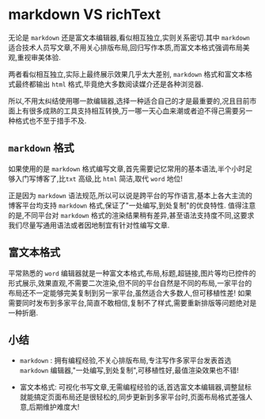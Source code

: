 # markdown VS richText

无论是 `markdown` 还是富文本编辑器,看似相互独立,实则关系密切.其中 `markdown`  适合技术人员写文章,不用关心排版布局,回归写作本质,而富文本格式强调布局美观,重视审美体验.

两者看似相互独立,实际上最终展示效果几乎太大差别, `markdown` 格式和富文本格式最终都输出 `html`
格式,毕竟绝大多数阅读媒介还是各种浏览器.

所以,不用太纠结使用哪一款编辑器,选择一种适合自己的才是最重要的,况且目前市面上有很多成熟的工具支持相互转换,万一哪一天心血来潮或者迫不得己需要另一种格式也不至于措手不及.

## `markdown` 格式

如果使用的是 `markdown` 格式编写文章,首先需要记忆常用的基本语法,半个小时足够入门写博客了,比`txt` 高级,比 `html` 简洁,取代 `word` 地位!

正是因为 `markdown` 语法规范,所以可以说是跨平台的写作语言,基本上各大主流的博客平台均支持 `markdown` 格式,保证了"一处编写,到处复制"的优良特性.
值得注意的是,不同平台对 `markdown` 格式的渲染结果稍有差异,甚至语法支持度不同,这要求我们尽量写通用语法或者因地制宜有针对性编写文章.

## 富文本格式

平常熟悉的 `word` 编辑器就是一种富文本格式,布局,标题,超链接,图片等均已控件的形式展示,效果直观,不需要二次渲染,但不同的平台自然是不同的布局,一家平台的布局还不一定能够完美复制到另一家平台,虽然适合大多数人,但可移植性差!
如果需要同时发布到多家平台,简直不敢相信,复制不了样式,需要重新排版等问题绝对是一种折磨.

## 小结

- `markdown` : 拥有编程经验,不关心排版布局,专注写作多家平台发表首选 `markdown` 编辑器,"一处编写,到处复制",可移植性好,最值渲染效果也不错!

- 富文本格式: 可视化书写文章,无需编程经验的话,首选富文本编辑器,调整鼠标就能搞定页面布局还是很轻松的,同步更新到多家平台时,页面布局格式差强人意,后期维护难度大!


